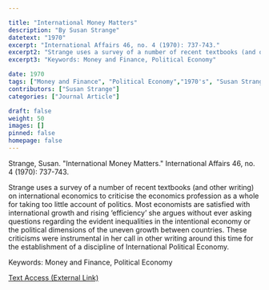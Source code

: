 ```yaml
---

title: "International Money Matters"
description: "By Susan Strange"
datetext: "1970"
excerpt: "International Affairs 46, no. 4 (1970): 737-743."
excerpt2: "Strange uses a survey of a number of recent textbooks (and other writing) on international economics to criticise the economics profession as a whole for taking too little account of politics. Most economists are satisfied with international growth and rising ‘efficiency’ she argues without ever asking questions regarding the evident inequalities in the intentional economy or the political dimensions of the uneven growth between countries. These criticisms were instrumental in her call in other writing around this time for the establishment of a discipline of International Political Economy."
excerpt3: "Keywords: Money and Finance, Political Economy"

date: 1970
tags: ["Money and Finance", "Political Economy","1970's", "Susan Strange"]
contributors: ["Susan Strange"]
categories: ["Journal Article"]

draft: false
weight: 50
images: []
pinned: false
homepage: false
---
```


Strange, Susan. "International Money Matters." International Affairs 46, no. 4 (1970): 737-743.

Strange uses a survey of a number of recent textbooks (and other writing) on international economics to criticise the economics profession as a whole for taking too little account of politics. Most economists are satisfied with international growth and rising ‘efficiency’ she argues without ever asking questions regarding the evident inequalities in the intentional economy or the political dimensions of the uneven growth between countries. These criticisms were instrumental in her call in other writing around this time for the establishment of a discipline of International Political Economy.

Keywords: Money and Finance, Political Economy

[Text Access (External Link)](https://doi.org/10.2307/2614535)
